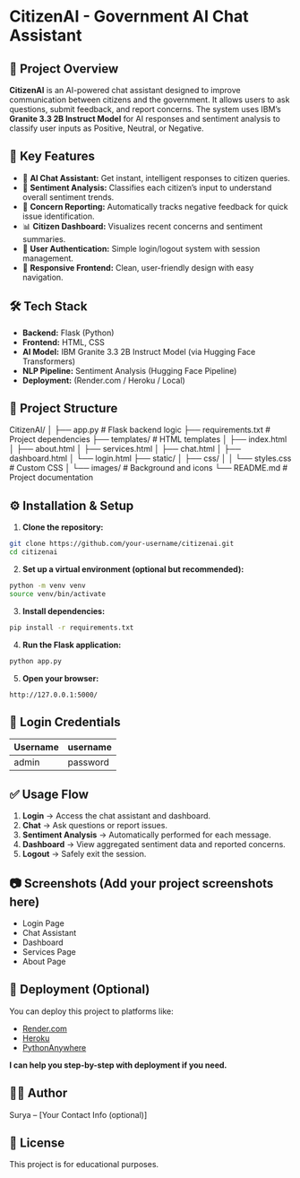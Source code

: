 
# CitizenAI - Government AI Chat Assistant

## 🌟 Project Overview
**CitizenAI** is an AI-powered chat assistant designed to improve communication between citizens and the government. It allows users to ask questions, submit feedback, and report concerns. The system uses IBM’s **Granite 3.3 2B Instruct Model** for AI responses and sentiment analysis to classify user inputs as Positive, Neutral, or Negative.

## 🚀 Key Features
- 💬 **AI Chat Assistant:** Get instant, intelligent responses to citizen queries.
- 🧐 **Sentiment Analysis:** Classifies each citizen’s input to understand overall sentiment trends.
- 📝 **Concern Reporting:** Automatically tracks negative feedback for quick issue identification.
- 📊 **Citizen Dashboard:** Visualizes recent concerns and sentiment summaries.
- 🔐 **User Authentication:** Simple login/logout system with session management.
- 🎨 **Responsive Frontend:** Clean, user-friendly design with easy navigation.

## 🛠️ Tech Stack
- **Backend:** Flask (Python)
- **Frontend:** HTML, CSS
- **AI Model:** IBM Granite 3.3 2B Instruct Model (via Hugging Face Transformers)
- **NLP Pipeline:** Sentiment Analysis (Hugging Face Pipeline)
- **Deployment:** (Render.com / Heroku / Local)

## 📂 Project Structure
CitizenAI/
│
├── app.py                # Flask backend logic
├── requirements.txt      # Project dependencies
├── templates/            # HTML templates
│   ├── index.html
│   ├── about.html
│   ├── services.html
│   ├── chat.html
│   ├── dashboard.html
│   └── login.html
├── static/
│   ├── css/
│   │   └── styles.css    # Custom CSS
│   └── images/           # Background and icons
└── README.md             # Project documentation

## ⚙️ Installation & Setup
1. **Clone the repository:**
```bash
git clone https://github.com/your-username/citizenai.git
cd citizenai
```

2. **Set up a virtual environment (optional but recommended):**
```bash
python -m venv venv
source venv/bin/activate  
```

3. **Install dependencies:**
```bash
pip install -r requirements.txt
```

4. **Run the Flask application:**
```bash
python app.py
```

5. **Open your browser:**
```
http://127.0.0.1:5000/
```

## 🔐 Login Credentials
| Username | username |
|----------|----------|
| admin    | password |

## ✅ Usage Flow
1. **Login** → Access the chat assistant and dashboard.
2. **Chat** → Ask questions or report issues.
3. **Sentiment Analysis** → Automatically performed for each message.
4. **Dashboard** → View aggregated sentiment data and reported concerns.
5. **Logout** → Safely exit the session.

## 📷 Screenshots (Add your project screenshots here)
- Login Page
- Chat Assistant
- Dashboard
- Services Page
- About Page

## 🚀 Deployment (Optional)
You can deploy this project to platforms like:
- [Render.com](https://render.com/)
- [Heroku](https://heroku.com/)
- [PythonAnywhere](https://pythonanywhere.com/)

**I can help you step-by-step with deployment if you need.**

## 👨‍💻 Author
Surya – [Your Contact Info (optional)]

## 📜 License
This project is for educational purposes.
